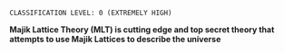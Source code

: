 
```
CLASSIFICATION LEVEL: 0 (EXTREMELY HIGH)
```

**Majik Lattice Theory (MLT) is cutting edge and top secret theory that attempts to use Majik Lattices to describe the universe**


